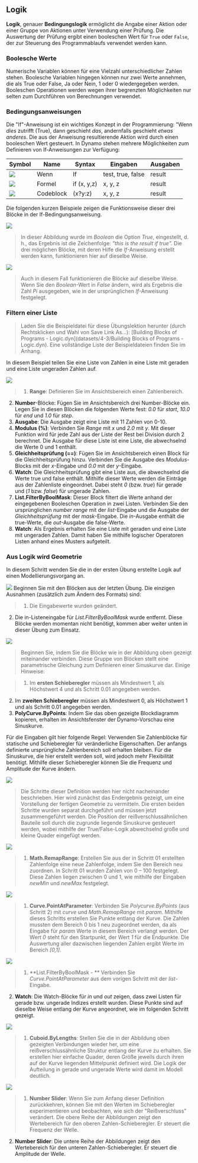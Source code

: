 

## Logik

**Logik**, genauer **Bedingungslogik** ermöglicht die Angabe einer Aktion oder einer Gruppe von Aktionen unter Verwendung einer Prüfung. Die Auswertung der Prüfung ergibt einen booleschen Wert für ```True``` oder ```False```, der zur Steuerung des Programmablaufs verwendet werden kann.

### Boolesche Werte

Numerische Variablen können für eine Vielzahl unterschiedlicher Zahlen stehen. Boolesche Variablen hingegen können nur zwei Werte annehmen, die als True oder False, Ja oder Nein, 1 oder 0 wiedergegeben werden. Booleschen Operationen werden wegen ihrer begrenzten Möglichkeiten nur selten zum Durchführen von Berechnungen verwendet.

### Bedingungsanweisungen

Die "If"-Anweisung ist ein wichtiges Konzept in der Programmierung: "Wenn *dies* zutrifft (True), dann geschieht *das*, andernfalls geschieht *etwas anderes*. Die aus der Anweisung resultierende Aktion wird durch einen booleschen Wert gesteuert. In Dynamo stehen mehrere Möglichkeiten zum Definieren von If-Anweisungen zur Verfügung:

|Symbol|Name|Syntax|Eingaben|Ausgaben|
| -- | -- | -- | -- | -- |
|![](../images/icons/DSCoreNodesUI-Logic-If-Large.jpg)|Wenn|If|test, true, false|result|
|![](../images/icons/DSCoreNodesUI-Formula-Large.jpg)|Formel|if (x, y,z)|x, y, z|result|
|![](../images/icons/Dynamo-Nodes-CodeBlockNodeModel-Large.jpg)|Codeblock|(x?y:z)|x, y, z|result|

Die folgenden kurzen Beispiele zeigen die Funktionsweise dieser drei Blöcke in der If-Bedingungsanweisung.

![](images/4-3/IFs.jpg)

> In dieser Abbildung wurde im *Boolean* die Option *True*, eingestellt, d. h., das Ergebnis ist die Zeichenfolge: *"this is the result if true".* Die drei möglichen Blöcke, mit deren Hilfe die *If*-Anweisung erstellt werden kann, funktionieren hier auf dieselbe Weise.

![](images/4-3/IFs2.jpg)

> Auch in diesem Fall funktionieren die Blöcke auf dieselbe Weise. Wenn Sie den *Boolean*-Wert in *False* ändern, wird als Ergebnis die Zahl *Pi* ausgegeben, wie in der ursprünglichen *If*-Anweisung festgelegt.

### Filtern einer Liste

> Laden Sie die Beispieldatei für diese Übungslektion herunter (durch Rechtsklicken und Wahl von Save Link As...): [Building Blocks of Programs - Logic.dyn](datasets/4-3/Building Blocks of Programs - Logic.dyn). Eine vollständige Liste der Beispieldateien finden Sie im Anhang.

In diesem Beispiel teilen Sie eine Liste von Zahlen in eine Liste mit geraden und eine Liste ungeraden Zahlen auf.

![](images/4-3/01.jpg)

> 1. **Range**: Definieren Sie im Ansichtsbereich einen Zahlenbereich.
2. **Number**-Blöcke: Fügen Sie im Ansichtsbereich drei Number-Blöcke ein. Legen Sie in diesen Blöcken die folgenden Werte fest: *0.0* für *start*, *10.0* für *end* und *1.0* für *step*.
3. **Ausgabe**: Die Ausgabe zeigt eine Liste mit 11 Zahlen von 0-10.
4. **Modulus (%)**: Verbinden Sie *Range* mit *x* und *2.0* mit *y*. Mit dieser Funktion wird für jede Zahl aus der Liste der Rest bei Division durch 2 berechnet. Die Ausgabe für diese Liste ist eine Liste, die abwechselnd die Werte 0 und 1 enthält.
5. **Gleichheitsprüfung (==)**: Fügen Sie im Ansichtsbereich einen Block für die Gleichheitsprüfung hinzu. Verbinden Sie die Ausgabe des *Modulus*-Blocks mit der *x*-Eingabe und *0.0* mit der *y*-Eingabe.
6. **Watch**: Die Gleichheitsprüfung gibt eine Liste aus, die abwechselnd die Werte true und false enthält. Mithilfe dieser Werte werden die Einträge aus der Zahlenliste eingeordnet. Dabei steht *0* (bzw. *true*) für gerade und (*1* bzw. *false*) für ungerade Zahlen.
7. **List.FilterByBoolMask**: Dieser Block filtert die Werte anhand der eingegebenen Booleschen Operation in zwei Listen. Verbinden Sie den ursprünglichen *number range* mit der *list*-Eingabe und die Ausgabe der *Gleichheitsprüfung* mit der *mask*-Eingabe. Die *in*-Ausgabe enthält die true-Werte, die *out*-Ausgabe die false-Werte.
8. **Watch**: Als Ergebnis erhalten Sie eine Liste mit geraden und eine Liste mit ungeraden Zahlen. Damit haben Sie mithilfe logischer Operatoren Listen anhand eines Musters aufgeteilt.

### Aus Logik wird Geometrie

In diesem Schritt wenden Sie die in der ersten Übung erstellte Logik auf einen Modellierungsvorgang an.

![](images/4-3/02.png) Beginnen Sie mit den Blöcken aus der letzten Übung. Die einzigen Ausnahmen (zusätzlich zum Ändern des Formats) sind:

> 1. Die Eingabewerte wurden geändert.
2. Die in-Listeneingabe für *List.FilterByBoolMask* wurde entfernt. Diese Blöcke werden momentan nicht benötigt, kommen aber weiter unten in dieser Übung zum Einsatz.

![](images/4-3/03.png)

> Beginnen Sie, indem Sie die Blöcke wie in der Abbildung oben gezeigt miteinander verbinden. Diese Gruppe von Blöcken stellt eine parametrische Gleichung zum Definieren einer Sinuskurve dar. Einige Hinweise:

> 1. Im **ersten Schieberegler** müssen als Mindestwert 1, als Höchstwert 4 und als Schritt 0.01 angegeben werden.
2. Im **zweiten Schieberegler** müssen als Mindestwert 0, als Höchstwert 1 und als Schritt 0.01 angegeben werden.
3. **PolyCurve.ByPoints**: Indem Sie das oben gezeigte Blockdiagramm kopieren, erhalten im Ansichtsfenster der Dynamo-Vorschau eine Sinuskurve.

Für die Eingaben gilt hier folgende Regel: Verwenden Sie Zahlenblöcke für statische und Schieberegler für veränderliche Eigenschaften. Der anfangs definierte ursprüngliche Zahlenbereich soll erhalten bleiben. Für die Sinuskurve, die hier erstellt werden soll, wird jedoch mehr Flexibilität benötigt. Mithilfe dieser Schieberegler können Sie die Frequenz und Amplitude der Kurve ändern.

![](images/4-3/04.png)

> Die Schritte dieser Definition werden hier nicht nacheinander beschrieben. Hier wird zunächst das Endergebnis gezeigt, um eine Vorstellung der fertigen Geometrie zu vermitteln. Die ersten beiden Schritte wurden separat durchgeführt und müssen jetzt zusammengeführt werden. Die Position der reißverschlussähnlichen Bauteile soll durch die zugrunde liegende Sinuskurve gesteuert werden, wobei mithilfe der True/False-Logik abwechselnd große und kleine Quader eingefügt werden.

![](images/4-3/05.png)

> 1. **Math.RemapRange**: Erstellen Sie aus der in Schritt 01 erstellten Zahlenfolge eine neue Zahlenfolge, indem Sie den Bereich neu zuordnen. In Schritt 01 wurden Zahlen von 0 – 100 festgelegt. Diese Zahlen liegen zwischen 0 und 1, wie mithilfe der Eingaben *newMin* und *newMax* festgelegt.

![](images/4-3/06.png)

> 1. **Curve.PointAtParameter**: Verbinden Sie *Polycurve.ByPoints* (aus Schritt 2) mit *curve* und *Math.RemapRange* mit *param*. Mithilfe dieses Schritts erstellen Sie Punkte entlang der Kurve. Die Zahlen mussten dem Bereich 0 bis 1 neu zugeordnet werden, da als Eingabe für *param* Werte in diesem Bereich verlangt werden. Der Wert *0* steht für den Startpunkt, der Wert *1* für die Endpunkte. Die Auswertung aller dazwischen liegenden Zahlen ergibt Werte im Bereich *[0,1]*.

![](images/4-3/07.png)

> 1. **List.FilterByBoolMask - ** Verbinden Sie *Curve.PointAtParameter* aus dem vorigen Schritt mit der *list*-Eingabe.
2. **Watch**: Die Watch-Blöcke für *in* und *out* zeigen, dass zwei Listen für gerade bzw. ungerade Indizes erstellt wurden. Diese Punkte sind auf dieselbe Weise entlang der Kurve angeordnet, wie im folgenden Schritt gezeigt.

![](images/4-3/08.png)

> 1. **Cuboid.ByLengths**: Stellen Sie die in der Abbildung oben gezeigten Verbindungen wieder her, um eine reißverschlussähnliche Struktur entlang der Kurve zu erhalten. Sie erstellen hier einfache Quader, deren Größe jeweils durch ihren auf der Kurve liegenden Mittelpunkt definiert wird. Die Logik der Aufteilung in gerade und ungerade Werte wird damit im Modell deutlich.

![](images/4-3/matrix.png)

> 1. **Number Slider**: Wenn Sie zum Anfang dieser Definition zurückkehren, können Sie mit den Werten im Schieberegler experimentieren und beobachten, wie sich der "Reißverschluss" verändert. Die obere Reihe der Abbildungen zeigt den Wertebereich für den oberen Zahlen-Schieberegler. Er steuert die Frequenz der Welle.
2. **Number Slider**: Die untere Reihe der Abbildungen zeigt den Wertebereich für den unteren Zahlen-Schieberegler. Er steuert die Amplitude der Welle.

